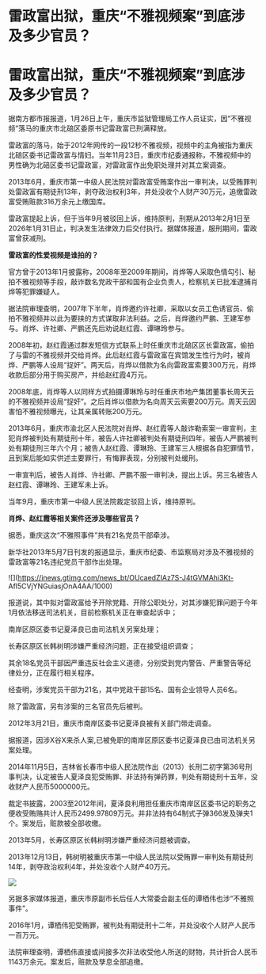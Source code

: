 # 雷政富出狱，重庆“不雅视频案”到底涉及多少官员？

# 雷政富出狱，重庆“不雅视频案”到底涉及多少官员？

据南方都市报报道，1月26日上午，重庆市监狱管理局工作人员证实，因“不雅视频”落马的重庆市北碚区委原书记雷政富已刑满释放。

雷政富的落马，始于2012年网传的一段12秒不雅视频，视频中的主角被指为重庆北碚区委书记雷政富与情妇。当年11月23日，重庆市纪委通报称，不雅视频中的男性确为北碚区委书记雷政富，对雷政富作出免职处理并对其立案调查。

2013年6月，重庆市第一中级人民法院对雷政富受贿案作出一审判决，以受贿罪判处雷政富有期徒刑13年，剥夺政治权利3年，并处没收个人财产30万元，追缴雷政富受贿赃款316万余元上缴国库。

雷政富提起上诉，但于当年9月被驳回上诉，维持原判，刑期从2013年2月1日至2026年1月31日止，判决发生法律效力后交付执行。据媒体报道，服刑期间，雷政富曾获减刑。

**雷政富的性爱视频是谁拍的？**

官方曾于2013年1月披露称，2008年至2009年期间，肖烨等人采取色情勾引、秘拍不雅视频等手段，敲诈数名党政干部和国有企业负责人，检察机关已批准逮捕肖烨等犯罪嫌疑人。

据法院审理查明，2007年下半年，肖烨邀约许社卿，采取以女员工色诱官员、偷拍不雅视频并以此为要挟的方式谋取非法利益。之后，肖烨邀约严鹏、王建军参与。肖烨、许社卿、严鹏还先后劝说赵红霞、谭琳玲参与。

2008年初，赵红霞通过群发短信方式联系上时任重庆市北碚区区长雷政富，偷拍了与雷的不雅视频并交给肖烨。此后赵红霞与雷政富在宾馆发生性行为时，被肖烨、严鹏等人设局“捉奸”。两天后，肖烨以借款为名向雷政富索要300万元，肖烨收款后部分用于购买房产，并给赵红霞4万元。

2008年底，肖烨等人以同样方式拍摄谭琳玲与时任重庆市地产集团董事长周天云的不雅视频并设局“捉奸”。之后肖烨以借款为名向周天云索要200万元。周天云因害怕不雅视频曝光，让其亲属转账200万元。

2013年6月，重庆市渝北区人民法院对肖烨、赵红霞等人敲诈勒索案一审宣判，主犯肖烨被判处有期徒刑十年，被告人许社卿被判处有期徒刑四年，被告人严鹏被判处有期徒刑三年六个月；被告人赵红霞、谭琳玲、王建军三人根据各自犯罪情节，且到案后能如实供述主要罪行，有悔罪表现，分别被判处缓刑。

一审宣判后，被告人肖烨、许社卿、严鹏不服一审判决，提出上诉。另三名被告人赵红霞、谭琳玲、王建军未上诉。

当年9月，重庆市第一中级人民法院裁定驳回上诉，维持原判。

**肖烨、赵红霞等相关案件还涉及哪些官员？**

据悉，重庆这次“不雅照事件”共有21名党员干部牵涉。

新华社2013年5月7日刊发的报道显示，重庆市纪委、市监察局对涉及不雅视频的雷政富等21名违纪党员干部作出处理。

![](https://inews.gtimg.com/news_bt/OUcaedZIAz7S-J4tGVMAhi3Kt-
Afl5CVjYNGuiasjOnA4AA/1000)

报道说，其中拟对雷政富给予开除党籍、开除公职处分，对其涉嫌犯罪问题于今年1月依法移送司法机关，目前检察机关正在审查起诉中；

南岸区原区委书记夏泽良已由司法机关另案处理；

长寿区原区长韩树明涉嫌严重经济问题，正在接受组织调查；

其余18名党员干部因严重违反社会主义道德，分别受到党内警告、严重警告等纪律处分，正在履行相关程序。

经查明，涉案党员干部为21名，其中党政干部15名、国有企业领导人员6名。

除了雷政富，另有涉案的三名官员先后被判。

2012年3月21日，重庆市南岸区委书记夏泽良被有关部门带走调查。

据报道，因涉X谷X来杀人案,已被免职的南岸区原区委书记夏泽良已由司法机关另案处理。

2014年11月5日，吉林省长春市中级人民法院作出（2013）长刑二初字第36号刑事判决，认定被告人夏泽良犯受贿罪、非法持有弹药罪，判处有期徒刑十五年，没收财产人民币5000000元。

裁定书披露，2003至2012年间，夏泽良利用担任重庆市南岸区区委书记的职务之便收受贿赂共计人民币2499.97809万元。并非法持有64制式子弹366发及弹夹1个。案发后，赃款被全部收缴。

2013年5月，长寿区原区长韩树明涉嫌严重经济问题被调查。

2013年12月13日，韩树明被重庆市第一中级人民法院以受贿罪一审判处有期徒刑14年，剥夺政治权利4年，并处没收个人财产40万元。

![](https://inews.gtimg.com/news_bt/OcMcijNESe3Y1XNRqcUbyYFswC2zMUa-f9WdRN5i4w3lEAA/1000)

另据多家媒体报道，重庆市原副市长后任人大常委会副主任的谭栖伟也涉“不雅照事件”。

2016年1月，谭栖伟犯受贿罪，被判处有期徒刑十二年，并处没收个人财产人民币一百万元。

法院审理查明，谭栖伟直接或间接多次非法收受他人所送的财物，共计折合人民币1143万余元。案发后，赃款及孳息全部追缴。

